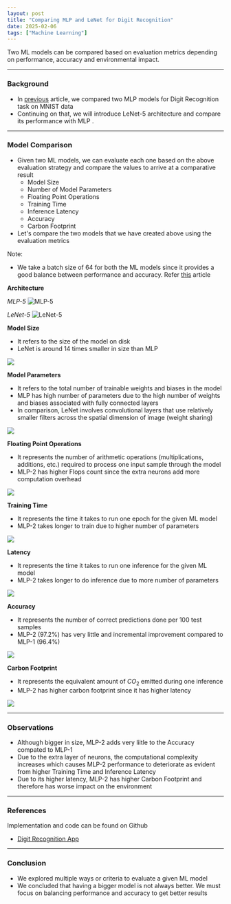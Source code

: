 ```yaml
---
layout: post
title: "Comparing MLP and LeNet for Digit Recognition"
date: 2025-02-06
tags: ["Machine Learning"]
---
```


Two ML models can be compared based on evaluation metrics depending on performance, accuracy and environmental impact.

---

### Background

- In [previous](https://gouherdanish.github.io/2025/02/01/comparing-ml-models.html) article, we compared two MLP models for Digit Recognition task on MNIST data
- Continuing on that, we will introduce LeNet-5 architecture and compare its performance with MLP .

---
### Model Comparison

- Given two ML models, we can evaluate each one based on the above evaluation strategy and compare the values to arrive at a comparative result
    - Model Size
    - Number of Model Parameters
    - Floating Point Operations
    - Training Time
    - Inference Latency
    - Accuracy
    - Carbon Footprint
- Let's compare the two models that we have created above using the evaluation metrics

Note:
- We take a batch size of 64 for both the ML models since it provides a good balance between performance and accuracy. Refer [this](https://gouherdanish.github.io/2024/12/25/effects-of-batch-size.html) article

**Architecture**

_MLP-5_
<img src="{{site.url}}/images/mnist/mlp-5.png" alt="MLP-5">

_LeNet-5_
<img src="{{site.url}}/images/mnist/lenet.png" alt="LeNet-5">

**Model Size**

- It refers to the size of the model on disk
- LeNet is around 14 times smaller in size than MLP

<img src="{{site.url}}/images/mnist/mlp-vs-lenet-comp-g1.png">

**Model Parameters**

- It refers to the total number of trainable weights and biases in the model
- MLP has high number of parameters due to the high number of weights and biases associated with fully connected layers
- In comparison, LeNet involves convolutional layers that use relatively smaller filters across the spatial dimension of image (weight sharing)

<img src="{{site.url}}/images/mnist/mlp-vs-lenet-comp-g2.png">

**Floating Point Operations**

- It represents the number of arithmetic operations (multiplications, additions, etc.) required to process one input sample through the model 
- MLP-2 has higher Flops count since the extra neurons add more computation overhead 

<img src="{{site.url}}/images/mnist/mlp-vs-lenet-comp-g3.png">

**Training Time**

- It represents the time it takes to run one epoch for the given ML model
- MLP-2 takes longer to train due to higher number of parameters

<img src="{{site.url}}/images/mnist/mlp-vs-lenet-comp-g4.png">

**Latency**

- It represents the time it takes to run one inference for the given ML model
- MLP-2 takes longer to do inference due to more number of parameters

<img src="{{site.url}}/images/mnist/mlp-vs-lenet-comp-g5.png">

**Accuracy**

- It represents the number of correct predictions done per 100 test samples
- MLP-2 (97.2%) has very little and incremental improvement compared to MLP-1 (96.4%)

<img src="{{site.url}}/images/mnist/mlp-vs-lenet-comp-g6.png">

**Carbon Footprint**

- It represents the equivalent amount of $CO_2$ emitted during one inference
- MLP-2 has higher carbon footprint since it has higher latency 

<img src="{{site.url}}/images/mnist/mlp-vs-lenet-comp-g7.png">

---
### Observations

- Although bigger in size, MLP-2 adds very liitle to the Accuracy compated to MLP-1
- Due to the extra layer of neurons, the computational complexity increases which causes MLP-2 performance to deteriorate as evident from higher Training Time and Inference Latency 
- Due to its higher latency, MLP-2 has higher Carbon Footprint and therefore has worse impact on the environment

---
### References

Implementation and code can be found on Github
- [Digit Recognition App](https://github.com/gouherdanish/mnist_classification)

---
### Conclusion

- We explored multiple ways or criteria to evaluate a given ML model
- We concluded that having a bigger model is not always better. We must focus on balancing performance and accuracy to get better results